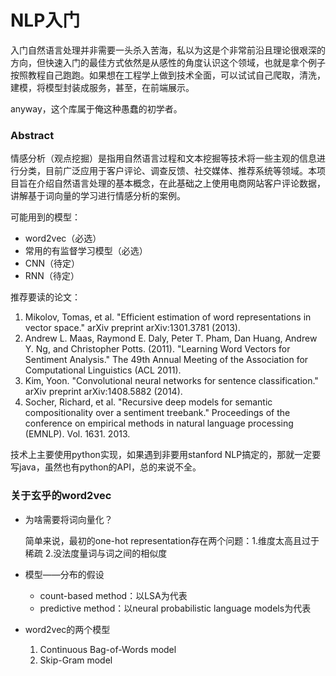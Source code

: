 # NLP入门

入门自然语言处理并非需要一头杀入苦海，私以为这是个非常前沿且理论很艰深的方向，但快速入门的最佳方式依然是从感性的角度认识这个领域，也就是拿个例子按照教程自己跑跑。如果想在工程学上做到技术全面，可以试试自己爬取，清洗，建模，将模型封装成服务，甚至，在前端展示。

anyway，这个库属于俺这种愚蠢的初学者。

### Abstract

情感分析（观点挖掘）是指用自然语言过程和文本挖掘等技术将一些主观的信息进行分类，目前广泛应用于客户评论、调查反馈、社交媒体、推荐系统等领域。本项目旨在介绍自然语言处理的基本概念，在此基础之上使用电商网站客户评论数据，讲解基于词向量的学习进行情感分析的案例。

可能用到的模型：

- word2vec（必选）
- 常用的有监督学习模型（必选）
- CNN（待定）
- RNN（待定）

推荐要读的论文：

1. Mikolov, Tomas, et al. "Efficient estimation of word representations in vector space." arXiv preprint arXiv:1301.3781 (2013).
2. Andrew L. Maas, Raymond E. Daly, Peter T. Pham, Dan Huang, Andrew Y. Ng, and Christopher Potts. (2011). "Learning Word Vectors for Sentiment Analysis." The 49th Annual Meeting of the Association for Computational Linguistics (ACL 2011).
3. Kim, Yoon. "Convolutional neural networks for sentence classification." arXiv preprint arXiv:1408.5882 (2014).
4. Socher, Richard, et al. "Recursive deep models for semantic compositionality over a sentiment treebank." Proceedings of the conference on empirical methods in natural language processing (EMNLP). Vol. 1631. 2013.

技术上主要使用python实现，如果遇到非要用stanford NLP搞定的，那就一定要写java，虽然也有python的API，总的来说不全。


### 关于玄乎的word2vec

- 为啥需要将词向量化？

	简单来说，最初的one-hot representation存在两个问题：1.维度太高且过于稀疏 2.没法度量词与词之间的相似度
	
- 模型——分布的假设

	- count-based method：以LSA为代表
	- predictive method：以neural probabilistic language models为代表

- word2vec的两个模型

	1. Continuous Bag-of-Words model
	2. Skip-Gram model